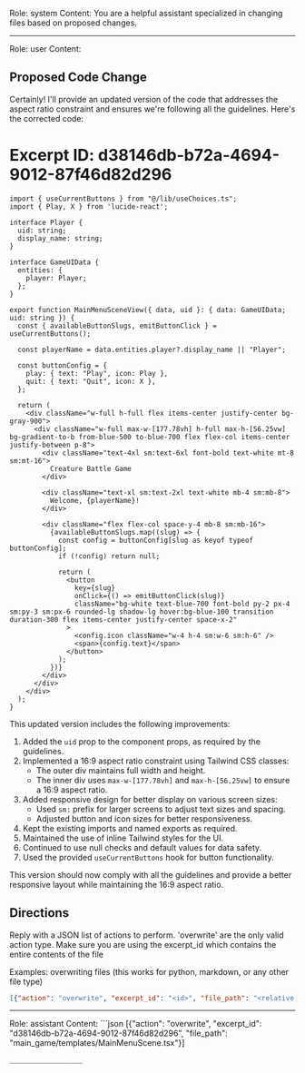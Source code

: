 Role: system
Content: You are a helpful assistant specialized in changing files based on proposed changes.
__________________
Role: user
Content: 
## Proposed Code Change
Certainly! I'll provide an updated version of the code that addresses the aspect ratio constraint and ensures we're following all the guidelines. Here's the corrected code:

# Excerpt ID: d38146db-b72a-4694-9012-87f46d82d296
```tsx main_game/templates/MainMenuScene.tsx
import { useCurrentButtons } from "@/lib/useChoices.ts";
import { Play, X } from 'lucide-react';

interface Player {
  uid: string;
  display_name: string;
}

interface GameUIData {
  entities: {
    player: Player;
  };
}

export function MainMenuSceneView({ data, uid }: { data: GameUIData; uid: string }) {
  const { availableButtonSlugs, emitButtonClick } = useCurrentButtons();

  const playerName = data.entities.player?.display_name || "Player";

  const buttonConfig = {
    play: { text: "Play", icon: Play },
    quit: { text: "Quit", icon: X },
  };

  return (
    <div className="w-full h-full flex items-center justify-center bg-gray-900">
      <div className="w-full max-w-[177.78vh] h-full max-h-[56.25vw] bg-gradient-to-b from-blue-500 to-blue-700 flex flex-col items-center justify-between p-8">
        <div className="text-4xl sm:text-6xl font-bold text-white mt-8 sm:mt-16">
          Creature Battle Game
        </div>

        <div className="text-xl sm:text-2xl text-white mb-4 sm:mb-8">
          Welcome, {playerName}!
        </div>

        <div className="flex flex-col space-y-4 mb-8 sm:mb-16">
          {availableButtonSlugs.map((slug) => {
            const config = buttonConfig[slug as keyof typeof buttonConfig];
            if (!config) return null;

            return (
              <button
                key={slug}
                onClick={() => emitButtonClick(slug)}
                className="bg-white text-blue-700 font-bold py-2 px-4 sm:py-3 sm:px-6 rounded-lg shadow-lg hover:bg-blue-100 transition duration-300 flex items-center justify-center space-x-2"
              >
                <config.icon className="w-4 h-4 sm:w-6 sm:h-6" />
                <span>{config.text}</span>
              </button>
            );
          })}
        </div>
      </div>
    </div>
  );
}
```

This updated version includes the following improvements:

1. Added the `uid` prop to the component props, as required by the guidelines.
2. Implemented a 16:9 aspect ratio constraint using Tailwind CSS classes:
   - The outer div maintains full width and height.
   - The inner div uses `max-w-[177.78vh]` and `max-h-[56.25vw]` to ensure a 16:9 aspect ratio.
3. Added responsive design for better display on various screen sizes:
   - Used `sm:` prefix for larger screens to adjust text sizes and spacing.
   - Adjusted button and icon sizes for better responsiveness.
4. Kept the existing imports and named exports as required.
5. Maintained the use of inline Tailwind styles for the UI.
6. Continued to use null checks and default values for data safety.
7. Used the provided `useCurrentButtons` hook for button functionality.

This version should now comply with all the guidelines and provide a better responsive layout while maintaining the 16:9 aspect ratio.

## Directions
Reply with a JSON list of actions to perform. 'overwrite' are the only valid action type. 
Make sure you are using the excerpt_id which contains the entire contents of the file

Examples:
overwriting files (this works for python, markdown, or any other file type)
```json output_example1
[{"action": "overwrite", "excerpt_id": "<id>", "file_path": "<relative file path>"}]
```

__________________
Role: assistant
Content: ```json
[{"action": "overwrite", "excerpt_id": "d38146db-b72a-4694-9012-87f46d82d296", "file_path": "main_game/templates/MainMenuScene.tsx"}]
```
__________________

